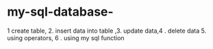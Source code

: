 # my-sql-database-
1 create table, 2. insert data into table ,3. update data,4 . delete data 5. using operators, 6 . using  my sql function
